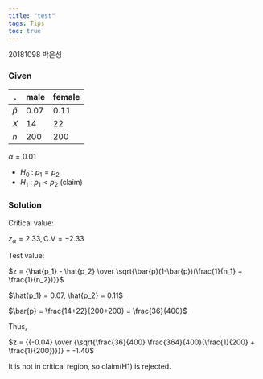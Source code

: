 ```yaml
---
title: "test"
tags: Tips
toc: true
---
```


20181098 박은성

### Given
. | male | female
---|---|---
$\hat{p}$ | 0.07 | 0.11
$X$ | 14 | 22
$n$ | 200 | 200

$\alpha = 0.01$

- $H_0$ : $p_1 = p_2$
- $H_1$ : $p_1 < p_2$ (claim)

### Solution
Critical value:

$z_\alpha = 2.33, \text{C.V} = -2.33$

Test value:

$z = {\hat{p_1} - \hat{p_2} \over \sqrt{\bar{p}(1-\bar{p})(\frac{1}{n_1} + \frac{1}{n_2})}}$

$\hat{p_1} = 0.07, \hat{p_2} = 0.11$

$\bar{p} = \frac{14+22}{200+200} = \frac{36}{400}$

Thus,

$z = {{-0.04} \over {\sqrt{\frac{36}{400} \frac{364}{400}(\frac{1}{200} + \frac{1}{200})}}} = -1.40$

It is not in critical region, so claim(H1) is rejected.

